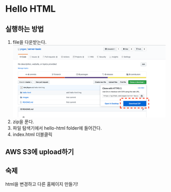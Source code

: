 # Hello HTML

## 실행하는 방법

1. file을 다운받는다.
    ![download](./download.png)
2. zip을 푼다.
3. 파일 탐색기에서 hello-html folder에 들어간다.
4. index.html 더블클릭

## AWS S3에 upload하기



## 숙제

html을 변경하고 다른 홈페이지 만들기!
